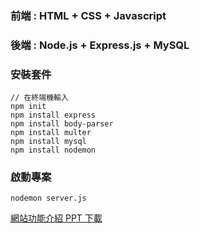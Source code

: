 ### 前端 : HTML + CSS + Javascript
### 後端 : Node.js + Express.js + MySQL

### 安裝套件
```
// 在終端機輸入
npm init
npm install express
npm install body-parser
npm install multer
npm install mysql
npm install nodemon
```

### 啟動專案
```
nodemon server.js
```

[網站功能介紹 PPT 下載](https://docs.google.com/presentation/d/1tEURqgxK0lgLIt2mwfucFEhjJQf2HgrR/edit?usp=drive_link&ouid=114134249846857135307&rtpof=true&sd=true)